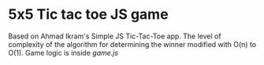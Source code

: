 # 5x5 Tic tac toe JS game
Based on Ahmad Ikram's Simple JS Tic-Tac-Toe app.
The level of complexity of the algorithm for determining the winner modified with O(n) to O(1).
Game logic is inside *game.js*
